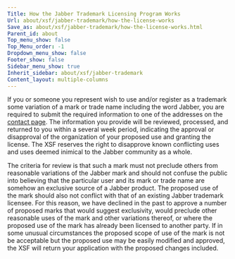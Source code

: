 ```yaml
---
Title: How the Jabber Trademark Licensing Program Works
Url: about/xsf/jabber-trademark/how-the-license-works
Save_as: about/xsf/jabber-trademark/how-the-license-works.html
Parent_id: about
Top_menu_show: false
Top_Menu_order: -1
Dropdown_menu_show: false
Footer_show: false
Sidebar_menu_show: true
Inherit_sidebar: about/xsf/jabber-trademark
Content_layout: multiple-columns
---
```


If you or someone you represent wish to use and/or register as a trademark some variation of a mark or trade name including the word Jabber, you are required to submit the required information to one of the addresses on the [contact page](/contact.html). The information you provide will be reviewed, processed, and returned to you within a several week period, indicating the approval or disapproval of the organization of your proposed use and granting the license. The XSF reserves the right to disapprove known conflicting uses and uses deemed inimical to the Jabber community as a whole.

The criteria for review is that such a mark must not preclude others from reasonable variations of the Jabber mark and should not confuse the public into believing that the particular user and its mark or trade name are somehow an exclusive source of a Jabber product. The proposed use of the mark should also not conflict with that of an existing Jabber trademark licensee. For this reason, we have declined in the past to approve a number of proposed marks that would suggest exclusivity, would preclude other reasonable uses of the mark and other variations thereof, or where the proposed use of the mark has already been licensed to another party. If in some unusual circumstances the proposed scope of use of the mark is not be acceptable but the proposed use may be easily modified and approved, the XSF will return your application with the proposed changes included.
